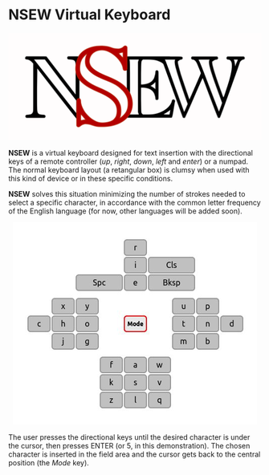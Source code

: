 NSEW Virtual Keyboard
=====================

![NSEW Virtual Keyboard](images/logo.png)

**NSEW** is a virtual keyboard designed for text insertion with the directional keys of a remote controller (_up_, _right_, _down_, _left_ and _enter_) or a numpad. The normal keyboard layout (a retangular box) is clumsy when used with this kind of device or in these specific conditions.

**NSEW** solves this situation minimizing the number of strokes needed to select a specific character, in accordance with the common letter frequency of the English language (for now, other languages will be added soon).

<p align="center">
  <img src="/images/nsew.jpg" alt="NSEW Virtual Keyboard"/></a>
</p>

The user presses the directional keys until the desired character is under the cursor, then presses ENTER (or 5, in this demonstration). The chosen character is inserted in the field area and the cursor gets back to the central position (the _Mode_ key).
